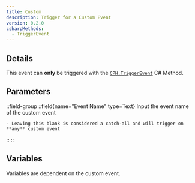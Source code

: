 ```yaml
---
title: Custom
description: Trigger for a Custom Event
version: 0.2.0
csharpMethods:
  - TriggerEvent
---
```


## Details
This event can **only** be triggered with the [`CPH.TriggerEvent`](#csharp-usage) C# Method.

## Parameters
::field-group
  ::field{name="Event Name" type=Text}
    Input the event name of the custom event

    - Leaving this blank is considered a catch-all and will trigger on **any** custom event
  ::
::

## Variables
Variables are dependent on the custom event.